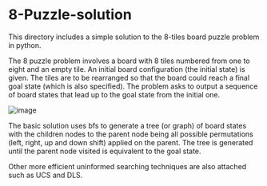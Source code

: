 # 8-Puzzle-solution

This directory includes a simple solution to the 8-tiles board puzzle problem in python.

The 8 puzzle problem involves a board with 8 tiles numbered from one to eight and an empty tile. An initial board configuration (the initial state) is given. The tiles are to be rearranged so that the board could reach a final goal state (which is also specified). The problem asks to output a sequence of board states that lead up to the goal state from the initial one.

![image](https://user-images.githubusercontent.com/87657352/149614663-f5baec4e-5b7b-4569-818b-8ef4651a4955.png)

The basic solution uses bfs to generate a tree (or graph) of board states with the children nodes to the parent node being all possible permutations (left, right, up and down shift) applied on the parent. The tree is generated until the parent node visited is equivalent to the goal state.

Other more efficient uninformed searching techniques are also attached such as UCS and DLS.
